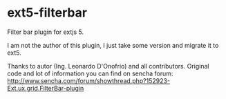 # ext5-filterbar

Filter bar plugin for extjs 5.

I am not the author of this plugin, I just take some version and migrate it to ext5.

Thanks to autor (Ing. Leonardo D'Onofrio) and all contributors. Original code and lot of information you can find on sencha forum: http://www.sencha.com/forum/showthread.php?152923-Ext.ux.grid.FilterBar-plugin



